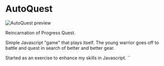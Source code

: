 AutoQuest
=========

![AutoQuest preview](http://iforce.co.nz/i/ibnmya1c.jp1.png)

Reincarnation of Progress Quest.

Simple Javascript "game" that plays itself. The young warrior goes off to battle and quest in search of better and better gear.

Started as an exercise to enhance my skills in Javascript.
``